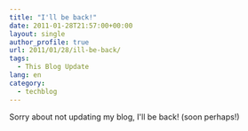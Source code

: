 ```yaml
---
title: "I'll be back!"
date: 2011-01-28T21:57:00+00:00
layout: single
author_profile: true
url: 2011/01/28/ill-be-back/
tags:
  - This Blog Update
lang: en
category: 
  - techblog
---
```

Sorry about not updating my blog, I'll be back! (soon perhaps!)
